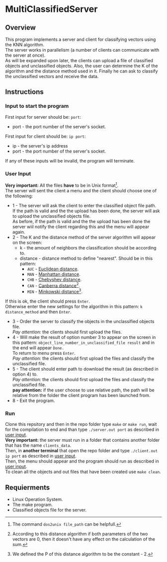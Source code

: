 # MultiClassifiedServer
## Overview
This program implements a server and client for classifying vectors using the KNN algorithm.</br>
The server works in parallelism (a number of clients can communicate with the server at once).</br>
As will be expanded upon later, the clients can upload a file of classified objects and unclassified objects. Also, the user can determine the K of the algorithm and the distance method used in it. Finally he can ask to classify the unclassified vectors and receive the data.

## Instructions
### Input to start the program
First input for server should be: `port`:
- port - the port number of the server's socket.

First input for client should be: `ip port`:
- ip - the server's ip address
- port - the port number of the server's socket.

If any of these inputs will be invalid, the program will terminate.

### User Input
**Very important:** All the files **have** to be in Unix format[^1].</br>
The server will sent the client a menu and the client should choose one of the following:
- 1 - The server will ask the client to enter the classified object file path.</br>
If the path is valid and the the upload has been done, the server will ask to upload the unclassified objects file.</br>
As before, if the path is valid and the the upload has been done the server wiil notify the client regarding this and the menu will appear again.
- 2 - The K and the distance method of the server algorithm will appear on the screen:</br>
  - k - the amount of neighbors the classification should be according to. </br>
  - distance - distance method to define "nearest". Should be in this pattern:
    - `AUC` - [Euclidean distance](https://en.wikipedia.org/wiki/Euclidean_distance).
    - `MAN` - [Manhattan distance](https://en.wikipedia.org/wiki/Taxicab_geometry).
    - `CHB` - [Chebyshev distance](https://en.wikipedia.org/wiki/Chebyshev_distance).
    - `CAN` - [Canberra distance](https://en.wikipedia.org/wiki/Canberra_distance)[^2].
    - `MIN` - [Minkowski distance](https://en.wikipedia.org/wiki/Minkowski_distance)[^3].
    
If this is ok, the client should press `Enter`.</br>
Otherwise enter the new settings for the algorithm in this pattern: `k distance_method` and then `Enter`.</br>
- 3 - Order the server to classify the objects in the unclassified objects file.</br>
*Pay attention:* the clients should first upload the files.
- 4 - Will make the result of option number 3 to appear on the screen in this pattern:
`object_line_number_in_unclassified_file result` and in the end will appear `Done.`</br>
To return to menu press `Enter`.</br>
*Pay attention:* the clients should first upload the files and classify the unclassified file.
- 5 - The client should enter path to download the result (as described in option 4) to.</br>
*Pay attention:* the clients should first upload the files and classify the unclassified file.</br>
**pay attention:** if the user choose to use relative path, the path will be relative from the folder the client program has been launched from.
- 8 - Exit the program.

### Run
Clone this repsitory and then in the repo folder type `make` or `make run`, wait for the compilation to end and than type `./server.out port` as described in [user input](https://github.com/noam1222/MultiClassifiedServer#input-to-start-the-program). </br>
**Very important:** the server must run in a folder that contains another folder that has the name `clients_data`.</br>
Then, in **another terminal** that open the repo folder and type `./client.out ip port` as described in [user input](https://github.com/noam1222/MultiClassifiedServer#input-to-start-the-program). </br>
Then, the menu should appear and the program should run as described in [user input](https://github.com/noam1222/MultiClassifiedServer#user-input).</br>
To clean all the objects and out files that have been created use `make clean`.

## Requierments
- Linux Operation System.
- The make program.
- Classified objects file for the server.

[^1]: The command `dos2unix file_path` can be helpfull.
[^2]: According to this distance algorithm if both parameters of the two vectors are 0, then it doesn't have any effect on the calculation of the sum.
[^3]: We defined the P of this distance algorithm to be the constant - 2.
